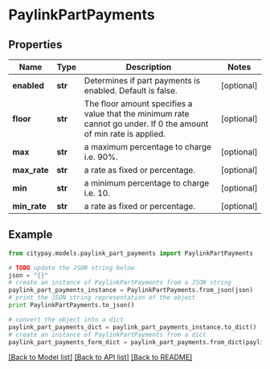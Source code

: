 # PaylinkPartPayments


## Properties

Name | Type | Description | Notes
------------ | ------------- | ------------- | -------------
**enabled** | **str** | Determines if part payments is enabled. Default is false. | [optional] 
**floor** | **str** | The floor amount specifies a value that the minimum rate cannot go under. If 0 the amount of min rate is applied. | [optional] 
**max** | **str** | a maximum percentage to charge i.e. 90%. | [optional] 
**max_rate** | **str** | a rate as fixed or percentage. | [optional] 
**min** | **str** | a minimum percentage to charge i.e. 10. | [optional] 
**min_rate** | **str** | a rate as fixed or percentage. | [optional] 

## Example

```python
from citypay.models.paylink_part_payments import PaylinkPartPayments

# TODO update the JSON string below
json = "{}"
# create an instance of PaylinkPartPayments from a JSON string
paylink_part_payments_instance = PaylinkPartPayments.from_json(json)
# print the JSON string representation of the object
print PaylinkPartPayments.to_json()

# convert the object into a dict
paylink_part_payments_dict = paylink_part_payments_instance.to_dict()
# create an instance of PaylinkPartPayments from a dict
paylink_part_payments_form_dict = paylink_part_payments.from_dict(paylink_part_payments_dict)
```
[[Back to Model list]](../README.md#documentation-for-models) [[Back to API list]](../README.md#documentation-for-api-endpoints) [[Back to README]](../README.md)


